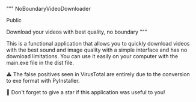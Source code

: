 """
NoBoundaryVideoDownloader

Public

Download your videos with best quality, no boundary
"""

This is a functional application that allows you to quickly download videos with the best sound and image quality with a simple interface and has no download limitations.
You can use it easily on your computer with the main.exe file in the dist file.

⚠️ The false positives seen in VirusTotal are entirely due to the conversion to exe format with PyInstaller.

🚀 Don't forget to give a star if this application was useful to you!
